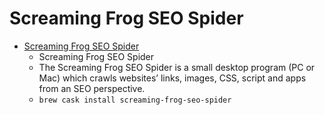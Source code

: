 # Screaming Frog SEO Spider
- [Screaming Frog SEO Spider](https://www.screamingfrog.co.uk/seo-spider/)
  -  Screaming Frog SEO Spider
  - The Screaming Frog SEO Spider is a small desktop program (PC or Mac) which crawls websites’ links, images, CSS, script and apps from an SEO perspective.
  - `brew cask install screaming-frog-seo-spider`
